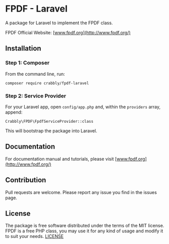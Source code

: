 # FPDF - Laravel

A package for Laravel to implement the FPDF class.

FPDF Official Website: 
[www.fpdf.org](http://www.fpdf.org/)


## Installation

### Step 1: Composer

From the command line, run:

```
composer require crabbly/fpdf-laravel
```

### Step 2: Service Provider

For your Laravel app, open `config/app.php` and, within the `providers` array, append:

```
Crabbly\FPDF\FpdfServiceProvider::class
```

This will bootstrap the package into Laravel.


## Documentation

For documentation manual and tutorials, please visit [www.fpdf.org](http://www.fpdf.org/)

## Contribution

Pull requests are welcome.
Please report any issue you find in the issues page.

## License

The package is free software distributed under the terms of the MIT license.
FPDF is a free PHP class, you may use it for any kind of usage and modify it to suit your needs.
[LICENSE](/license.txt)